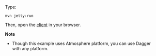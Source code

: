 Type:

```
mvn jetty:run
```

Then, open the [client](http://jsbin.com/vigiji/1/watch?js,console) in your browser.

**Note**

* Though this example uses Atmosphere platform, you can use Dagger with any platform.